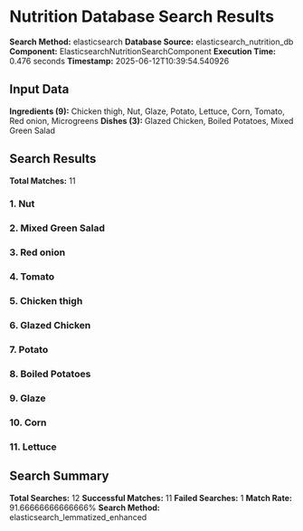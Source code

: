 # Nutrition Database Search Results

**Search Method:** elasticsearch
**Database Source:** elasticsearch_nutrition_db
**Component:** ElasticsearchNutritionSearchComponent
**Execution Time:** 0.476 seconds
**Timestamp:** 2025-06-12T10:39:54.540926

## Input Data
**Ingredients (9):** Chicken thigh, Nut, Glaze, Potato, Lettuce, Corn, Tomato, Red onion, Microgreens
**Dishes (3):** Glazed Chicken, Boiled Potatoes, Mixed Green Salad

## Search Results
**Total Matches:** 11

### 1. Nut

### 2. Mixed Green Salad

### 3. Red onion

### 4. Tomato

### 5. Chicken thigh

### 6. Glazed Chicken

### 7. Potato

### 8. Boiled Potatoes

### 9. Glaze

### 10. Corn

### 11. Lettuce

## Search Summary
**Total Searches:** 12
**Successful Matches:** 11
**Failed Searches:** 1
**Match Rate:** 91.66666666666666%
**Search Method:** elasticsearch_lemmatized_enhanced
